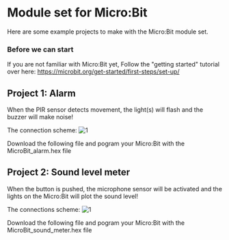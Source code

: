 # Module set for Micro:Bit

Here are some example projects to make with the Micro:Bit module set.

### Before we can start
If you are not familiar with Micro:Bit yet, Follow the "getting started" tutorial over here: https://microbit.org/get-started/first-steps/set-up/

## Project 1: Alarm

When the PIR sensor detects movement, the light(s) will flash and the buzzer will make noise!

The connection scheme:
![1](https://github.com/WhaddaMakers/Module_set_for_MicroBit/blob/main/Alarm.jpg)

Download the following file and pogram your Micro:Bit with the MicroBit_alarm.hex file


## Project 2: Sound level meter

When the button is pushed, the microphone sensor will be activated and the lights on the Micro:Bit will plot the sound level!

The connections scheme:
![1](https://github.com/WhaddaMakers/Module_set_for_MicroBit/blob/main/Sound%20Meter.jpg)

Download the following file and pogram your Micro:Bit with the MicroBit_sound_meter.hex file
